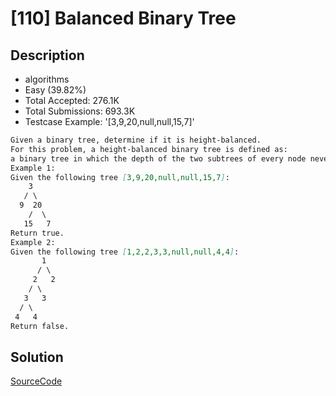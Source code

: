 # [110] Balanced Binary Tree

## Description

* algorithms
* Easy (39.82%)
* Total Accepted:    276.1K
* Total Submissions: 693.3K
* Testcase Example:  '[3,9,20,null,null,15,7]'

```md
Given a binary tree, determine if it is height-balanced.
For this problem, a height-balanced binary tree is defined as:
a binary tree in which the depth of the two subtrees of every node never differ by more than 1.
Example 1:
Given the following tree [3,9,20,null,null,15,7]:
    3
   / \
  9  20
    /  \
   15   7
Return true.
Example 2:
Given the following tree [1,2,2,3,3,null,null,4,4]:
       1
      / \
     2   2
    / \
   3   3
  / \
 4   4
Return false.

```

## Solution

[SourceCode](./solution.js)